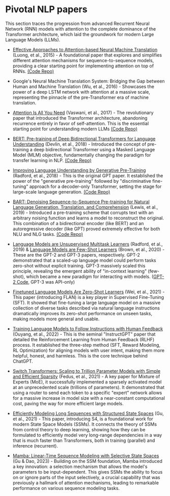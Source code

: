 # Pivotal NLP papers

This section traces the progression from advanced Recurrent Neural Network (RNN) models with attention to the complete dominance of the Transformer architecture, which laid the groundwork for modern Large Language Models (LLMs).

* [Effective Approaches to Attention-based Neural Machine Translation](https://arxiv.org/pdf/1508.04025) (Luong, et al., 2015) - A foundational paper that explores and simplifies different attention mechanisms for sequence-to-sequence models, providing a clear starting point for implementing attention on top of RNNs.
[(Code Repo)](https://github.com/lmthang/nmt.hybrid)

* Google's Neural Machine Translation System: Bridging the Gap between Human and Machine Translation (Wu, et al., 2016) - Showcases the power of a deep LSTM network with attention at a massive scale, representing the pinnacle of the pre-Transformer era of machine translation.

* [Attention Is All You Need](https://arxiv.org/pdf/1706.03762) (Vaswani, et al., 2017) - The revolutionary paper that introduced the Transformer architecture, abandoning recurrence entirely in favor of self-attention. This is the essential starting point for understanding modern LLMs [(Code Repo)](https://github.com/tensorflow/tensor2tensor/blob/master/tensor2tensor/models/transformer.py)

* [BERT: Pre-training of Deep Bidirectional Transformers for Language Understanding](https://arxiv.org/pdf/1810.04805) (Devlin, et al., 2018) - Introduced the concept of pre-training a deep bidirectional Transformer using a Masked Language Model (MLM) objective, fundamentally changing the paradigm for transfer learning in NLP. [(Code Repo)](https://github.com/google-research/bert)

* [Improving Language Understanding by Generative Pre-Training](https://cdn.openai.com/research-covers/language-unsupervised/language_understanding_paper.pdf) (Radford, et al., 2018) - This is the original GPT paper. It established the power of the "generative pre-training" followed by "discriminative fine-tuning" approach for a decoder-only Transformer, setting the stage for large-scale language generation. [(Code Repo)](https://github.com/openai/finetune-transformer-lm)

* [BART: Denoising Sequence-to-Sequence Pre-training for Natural Language Generation, Translation, and Comprehension](https://arxiv.org/pdf/1910.13461) (Lewis, et al., 2019) - Introduced a pre-training scheme that corrupts text with an arbitrary noising function and learns a model to reconstruct the original. This combination of a bidirectional encoder (like BERT) and an autoregressive decoder (like GPT) proved extremely effective for both NLU and NLG tasks. [(Code Repo)](https://github.com/facebookresearch/fairseq/tree/main/examples/bart)

* [Language Models are Unsupervised Multitask Learners](https://cdn.openai.com/better-language-models/language_models_are_unsupervised_multitask_learners.pdf) (Radford, et al., 2019) & [Language Models are Few-Shot Learners](https://arxiv.org/pdf/2005.14165) (Brown, et al., 2020) - These are the GPT-2 and GPT-3 papers, respectively. GPT-2 demonstrated that a scaled-up language model could perform tasks zero-shot without explicit training. GPT-3 massively scaled this principle, revealing the emergent ability of "in-context learning" (few-shot), which became a new paradigm for interacting with models. ([GPT-2 Code](https://github.com/openai/gpt-2), GPT-3 was API-only)

* [Finetuned Language Models Are Zero-Shot Learners](https://arxiv.org/pdf/2109.01652) (Wei, et al., 2021) - This paper (introducing FLAN) is a key player in Supervised Fine-Tuning (SFT). It showed that fine-tuning a large language model on a massive collection of diverse tasks described via natural language instructions dramatically improves its zero-shot performance on unseen tasks, making models more general and usable.

* [Training Language Models to Follow Instructions with Human Feedback](https://arxiv.org/pdf/2203.02155) (Ouyang, et al., 2022) - This is the seminal "InstructGPT" paper that detailed the Reinforcement Learning from Human Feedback (RLHF) process. It established the three-step method (SFT, Reward Modeling, RL Optimization) for aligning models with user intent, making them more helpful, honest, and harmless. This is the core technique behind ChatGPT.

* [Switch Transformers: Scaling to Trillion Parameter Models with Simple and Efficient Sparsity](https://arxiv.org/pdf/2101.03961) (Fedus, et al., 2021) - A key paper for Mixture of Experts (MoE), it successfully implemented a sparsely activated model at an unprecedented scale (trillions of parameters). It demonstrated that using a router to send each token to a specific "expert" network allows for a massive increase in model size with a near-constant computational cost, paving the way for more efficient large models.

* [Efficiently Modeling Long Sequences with Structured State Spaces](https://arxiv.org/pdf/2111.00396) (Gu, et al., 2021) - This paper, introducing S4, is a foundational work for modern State Space Models (SSMs). It connects the theory of SSMs from control theory to deep learning, showing how they can be formulated to efficiently model very long-range dependencies in a way that is much faster than Transformers, both in training (parallel) and inference (recurrent).

* [Mamba: Linear-Time Sequence Modeling with Selective State Spaces](https://arxiv.org/pdf/2312.00752) (Gu & Dao, 2023) - Building on the SSM foundation, Mamba introduced a key innovation: a selection mechanism that allows the model's parameters to be input-dependent. This gives SSMs the ability to focus on or ignore parts of the input selectively, a crucial capability that was previously a hallmark of attention mechanisms, leading to remarkable performance on various sequence modeling tasks.
